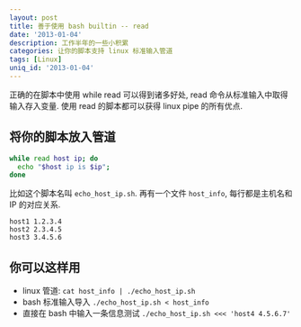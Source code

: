 ```yaml
---
layout: post
title: 善于使用 bash builtin -- read
date: '2013-01-04'
description: 工作半年的一些小积累
categories: 让你的脚本支持 linux 标准输入管道
tags: [Linux]
uniq_id: '2013-01-04'
---
```

正确的在脚本中使用 while read 可以得到诸多好处, read 命令从标准输入中取得输入存入变量. 使用 read 的脚本都可以获得 linux pipe 的所有优点.

## 将你的脚本放入管道

```bash
while read host ip; do
  echo "$host ip is $ip";
done
```

比如这个脚本名叫 `echo_host_ip.sh`.  再有一个文件 `host_info`, 每行都是主机名和 IP 的对应关系. 

```
host1 1.2.3.4
host2 2.3.4.5
host3 3.4.5.6
```

## 你可以这样用

* linux 管道: `cat host_info | ./echo_host_ip.sh`
* bash 标准输入导入 `./echo_host_ip.sh < host_info`
* 直接在 bash 中输入一条信息测试 `./echo_host_ip.sh <<< 'host4 4.5.6.7'`
